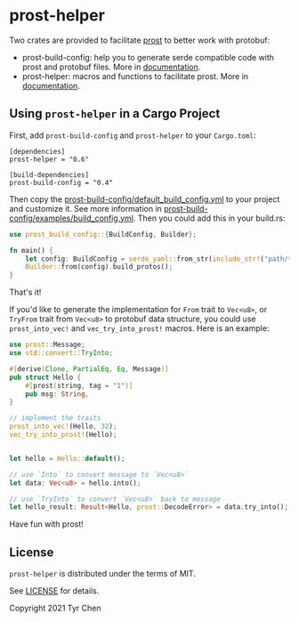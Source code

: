 # prost-helper

Two crates are provided to facilitate [prost](https://github.com/danburkert/prost) to better work with protobuf:

- prost-build-config: help you to generate serde compatible code with prost and protobuf files. More in [documentation](https://docs.rs/prost-build-config).
- prost-helper: macros and functions to facilitate prost. More in [documentation](https://docs.rs/prost-helper).

## Using `prost-helper` in a Cargo Project

First, add `prost-build-config` and `prost-helper` to your `Cargo.toml`:

```
[dependencies]
prost-helper = "0.6"

[build-dependencies]
prost-build-config = "0.4"
```


Then copy the [prost-build-config/default_build_config.yml](prost-build-config/default_build_config.yml) to your project and customize it. See more information in [prost-build-config/examples/build_config.yml](prost-build-config/examples/build_config.yml). Then you could add this in your build.rs:

```rust
use prost_build_config::{BuildConfig, Builder};

fn main() {
    let config: BuildConfig = serde_yaml::from_str(include_str!("path/to/your/build_config.yml")).unwrap();
    Builder::from(config).build_protos();
}
```

That's it!

If you'd like to generate the implementation for `From` trait to `Vec<u8>`, or `TryFrom` trait from `Vec<u8>` to protobuf data structure, you could use `prost_into_vec!` and `vec_try_into_prost!` macros. Here is an example:

```rust
use prost::Message;
use std::convert::TryInto;

#[derive(Clone, PartialEq, Eq, Message)]
pub struct Hello {
    #[prost(string, tag = "1")]
    pub msg: String,
}

// implement the traits
prost_into_vec!(Hello, 32);
vec_try_into_prost!(Hello);


let hello = Hello::default();

// use `Into` to convert message to `Vec<u8>`
let data: Vec<u8> = hello.into();

// use `TryInto` to convert `Vec<u8>` back to message
let hello_result: Result<Hello, prost::DecodeError> = data.try_into();
```

Have fun with prost!

## License

`prost-helper` is distributed under the terms of MIT.

See [LICENSE](LICENSE.md) for details.

Copyright 2021 Tyr Chen

